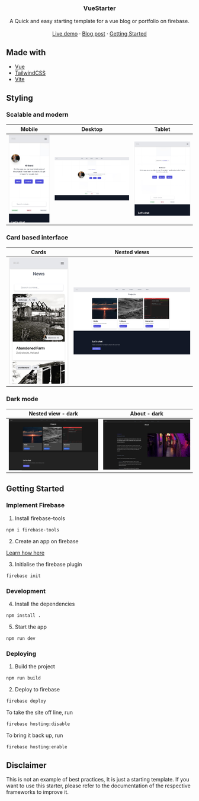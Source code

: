 <h3 align="center">VueStarter</h3>

  <p align="center">
    A Quick and easy starting template for a vue blog or portfolio on firebase.
    <br />
    <br />
    <a href="https://remcoeijsackers.com">Live demo</a>
      ·
    <a href="https://remcoeijsackers.com/post/10">Blog post</a>
      ·
    <a href="#gettingstarted">Getting Started</a>
    </br>
  
  </p>
</div>

## Made with

* [Vue](https://vuejs.org/)
* [TailwindCSS](https://tailwindcss.com/)
* [Vite](https://vitejs.dev/)

## Styling

### Scalable and modern

Mobile                     |  Desktop                  |  Tablet
:-------------------------:|:-------------------------:|:-------------------------:
![](public/images/mobile.jpg)   |  ![](public/images/desktop.jpg)|  ![](public/images/tablet.jpg)

### Card based interface

Cards                       |  Nested views          |
:-------------------------:|:-------------------------:|
![](public/images/news.jpg)   |  ![](public/images/projects.jpg)


### Dark mode

Nested view - dark         |  About - dark             |
:-------------------------:|:-------------------------:|
![](public/images/projects-dark.jpg)   |  ![](public/images/about-dark.jpg)

## Getting Started
<div id="gettingstarted"></div>

### Implement Firebase

1. Install firebase-tools

```sh
npm i firebase-tools
```

2. Create an app on firebase

[Learn how here](https://firebase.google.com/docs/web/setup)

3. Initialise the firebase plugin

```sh
firebase init 
```

### Development

4. Install the dependencies

```sh
npm install .
```

5. Start the app

```sh
npm run dev
```

### Deploying

1. Build the project

```sh
npm run build
```

2. Deploy to firebase

```sh
firebase deploy
```

To take the site off line, run

```sh
firebase hosting:disable
```

To bring it back up, run

```sh
firebase hosting:enable
```

## Disclaimer

This is not an example of best practices, It is just a starting template.
If you want to use this starter, please refer to the documentation of the respective frameworks
to improve it.
